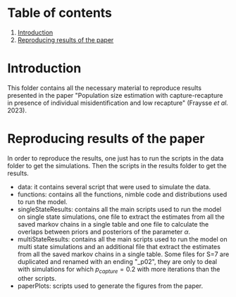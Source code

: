 
# Table of contents

1. [Introduction](#introduction)
2. [Reproducing results of the paper](#reproduce)


# Introduction <a name="introduction"></a>

This folder contains all the necessary material to reproduce results presented in the paper "Population size estimation with capture-recapture in presence of individual misidentification and low recapture" (Fraysse *et al.* 2023).


# Reproducing results of the paper  <a name="reproduce"></a>

In order to reproduce the results, one just has to run the scripts in the data folder to get the simulations. Then the scripts in the results folder to get the results. 

* data: it contains several script that were used to simulate the data.
* functions: contains all the functions, nimble code and distributions used to run the model. 
* singleStateResults: contains all the main scripts used to run the model on single state simulations, one file to extract the estimates from all the saved markov chains in a single table and one file to calculate the overlaps between priors and posteriors of the parameter $\alpha$.
* multiStateResults: contains all the main scripts used to run the model on multi state simulations and an additional file that extract the estimates from all the saved markov chains in a single table. Some files for S=7 are duplicated and renamed with an ending "_p02", they are only to deal with simulations for which $p_{capture} = 0.2$ with more iterations than the other scripts.
* paperPlots: scripts used to generate the figures from the paper.




